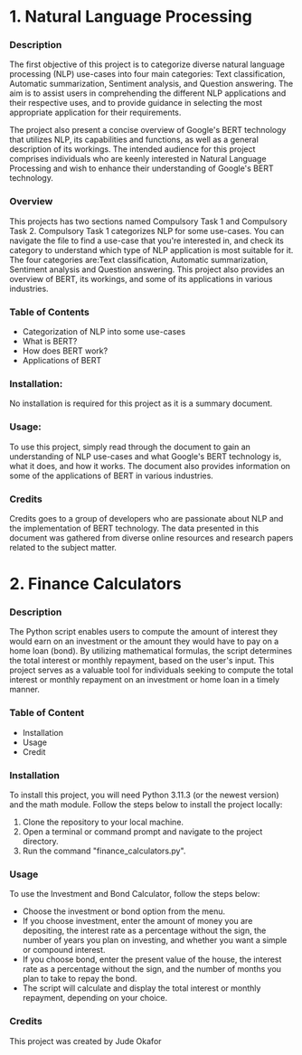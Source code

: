 # 1. Natural Language Processing

### Description
The first objective of this project is to categorize diverse natural language processing (NLP) use-cases into four main categories: Text classification, Automatic summarization, Sentiment analysis, and Question answering. The aim is to assist users in comprehending the different NLP applications and their respective uses, and to provide guidance in selecting the most appropriate application for their requirements.

The project also present a concise overview of Google's BERT technology that utilizes NLP, its capabilities and functions, as well as a general description of its workings. The intended audience for this project comprises individuals who are keenly interested in Natural Language Processing and wish to enhance their understanding of Google's BERT technology.

### Overview
This projects has two sections named Compulsory Task 1 and Compulsory Task 2. Compulsory Task 1 categorizes NLP for some use-cases. You can navigate the file to find a use-case that you're interested in, and check its category to understand which type of NLP application is most suitable for it. The four categories are:Text classification, Automatic summarization, Sentiment analysis and Question answering. This project also provides an overview of BERT, its workings, and some of its applications in various industries. 

### Table of Contents
* Categorization of NLP into some use-cases
* What is BERT?
* How does BERT work?
* Applications of BERT

### Installation:
No installation is required for this project as it is a summary document.

### Usage:
To use this project, simply read through the document to gain an understanding of NLP use-cases and what Google's BERT technology is, what it does, and how it works. The document also provides information on some of the applications of BERT in various industries.

### Credits
Credits goes to a group of developers who are passionate about NLP and the implementation of BERT technology. The data presented in this document was gathered from diverse online resources and research papers related to the subject matter.




# 2. Finance Calculators

### Description
The Python script enables users to compute the amount of interest they would earn on an investment or the amount they would have to pay on a home loan (bond). By utilizing mathematical formulas, the script determines the total interest or monthly repayment, based on the user's input. This project serves as a valuable tool for individuals seeking to compute the total interest or monthly repayment on an investment or home loan in a timely manner.

### Table of Content
* Installation
* Usage
* Credit

### Installation
To install this project, you will need Python 3.11.3 (or the newest version) and the math module. Follow the steps below to install the project locally:

1. Clone the repository to your local machine.
2. Open a terminal or command prompt and navigate to the project directory.
3. Run the command "finance_calculators.py".

### Usage
To use the Investment and Bond Calculator, follow the steps below:

* Choose the investment or bond option from the menu.
* If you choose investment, enter the amount of money you are depositing, the interest rate as a percentage without the sign, the number of years you plan on investing, and whether you want a simple or compound interest.
* If you choose bond, enter the present value of the house, the interest rate as a percentage without the sign, and the number of months you plan to take to repay the bond.
* The script will calculate and display the total interest or monthly repayment, depending on your choice.

### Credits
This project was created by Jude Okafor


